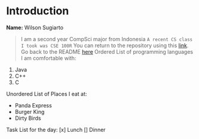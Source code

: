 # Introduction   
**Name:** Wilson Sugiarto  
> I am a second year CompSci major from Indonesia
` A recent CS class I took was CSE 100R `
You can return to the repository using this [link](https://github.com/wsugiarto/CSE110-Project).
Go back to the README [here](CSE110-Project/README.md)
Ordered List of programming languages I am comfortable with:
1. Java
2. C++
3. C

Unordered List of Places I eat at:
- Panda Express
- Burger King
- Dirty Birds

Task List for the day:
[x] Lunch
[] Dinner
